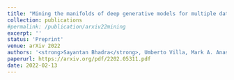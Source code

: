 ```yaml
---
title: "Mining the manifolds of deep generative models for multiple data-consistent solutions of ill-posed tomographic imaging problems"
collection: publications
#permalink: /publication/arxiv22mining
excerpt: ''
status: 'Preprint'
venue: arXiv 2022
authors: '<strong>Sayantan Bhadra</strong>, Umberto Villa, Mark A. Anastasio'
paperurl: https://arxiv.org/pdf/2202.05311.pdf
date: 2022-02-13
---
```

